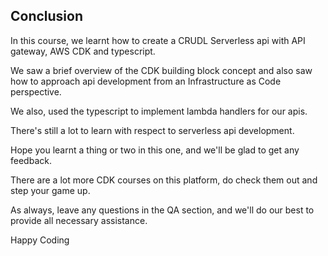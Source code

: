 ## Conclusion
In this course, we learnt how to create a CRUDL Serverless api with API gateway, AWS CDK and typescript.

We saw a brief overview of the CDK building block concept and also saw how to approach 
api development from an Infrastructure as Code perspective.

We also, used the typescript to implement lambda handlers for our apis.

There's still a lot to learn with respect to serverless api development. 

Hope you learnt a thing or two in this one, and we'll be glad to get any feedback.

There are a lot more CDK courses on this platform, do check them out and step 
your game up. 

As always, leave any questions in the QA section, and we'll do our best to provide all 
necessary assistance.

Happy Coding 

